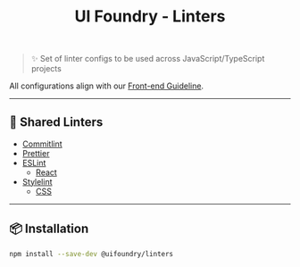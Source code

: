 <div align="center">
  <h1>UI Foundry - Linters</h1>
  <br />
</div>

> ✨ Set of linter configs to be used across JavaScript/TypeScript projects

All configurations align with our [Front-end Guideline](https://github.com/ui-foundry/frontend-guideline).

---

## 🔧 Shared Linters

- [Commitlint](#commitlint)
- [Prettier](#prettier)
- [ESLint](#eslint)
  - [React](#react)
- [Stylelint](#stylelint)
  - [CSS](#css)

---

## 📦 Installation

```bash
npm install --save-dev @uifoundry/linters
